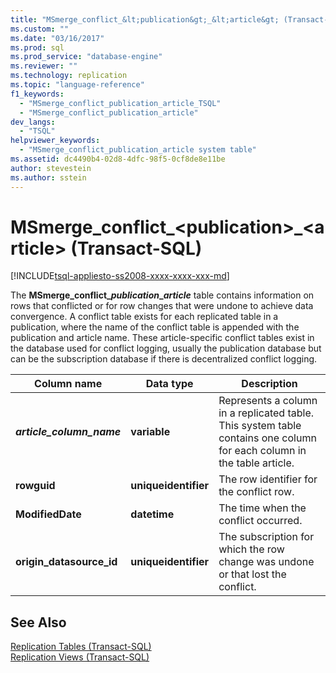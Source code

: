 ```yaml
---
title: "MSmerge_conflict_&lt;publication&gt;_&lt;article&gt; (Transact-SQL) | Microsoft Docs"
ms.custom: ""
ms.date: "03/16/2017"
ms.prod: sql
ms.prod_service: "database-engine"
ms.reviewer: ""
ms.technology: replication
ms.topic: "language-reference"
f1_keywords: 
  - "MSmerge_conflict_publication_article_TSQL"
  - "MSmerge_conflict_publication_article"
dev_langs: 
  - "TSQL"
helpviewer_keywords: 
  - "MSmerge_conflict_publication_article system table"
ms.assetid: dc4490b4-02d8-4dfc-98f5-0cf8de8e11be
author: stevestein
ms.author: sstein
---
```

# MSmerge\_conflict\_&lt;publication&gt;\_&lt;article&gt; (Transact-SQL)
[!INCLUDE[tsql-appliesto-ss2008-xxxx-xxxx-xxx-md](../../includes/tsql-appliesto-ss2008-xxxx-xxxx-xxx-md.md)]

  The **MSmerge\_conflict\_*publication*\__article_** table contains information on rows that conflicted or for row changes that were undone to achieve data convergence. A conflict table exists for each replicated table in a publication, where the name of the conflict table is appended with the publication and article name. These article-specific conflict tables exist in the database used for conflict logging, usually the publication database but can be the subscription database if there is decentralized conflict logging.  
  
|Column name|Data type|Description|  
|-----------------|---------------|-----------------|  
|**_article\_column\_name_**|**variable**|Represents a column in a replicated table. This system table contains one column for each column in the table article.|  
|**rowguid**|**uniqueidentifier**|The row identifier for the conflict row.|  
|**ModifiedDate**|**datetime**|The time when the conflict occurred.|  
|**origin\_datasource\_id**|**uniqueidentifier**|The subscription for which the row change was undone or that lost the conflict.|  
  
## See Also  
 [Replication Tables &#40;Transact-SQL&#41;](../../relational-databases/system-tables/replication-tables-transact-sql.md)   
 [Replication Views &#40;Transact-SQL&#41;](../../relational-databases/system-views/replication-views-transact-sql.md)  
  
  
